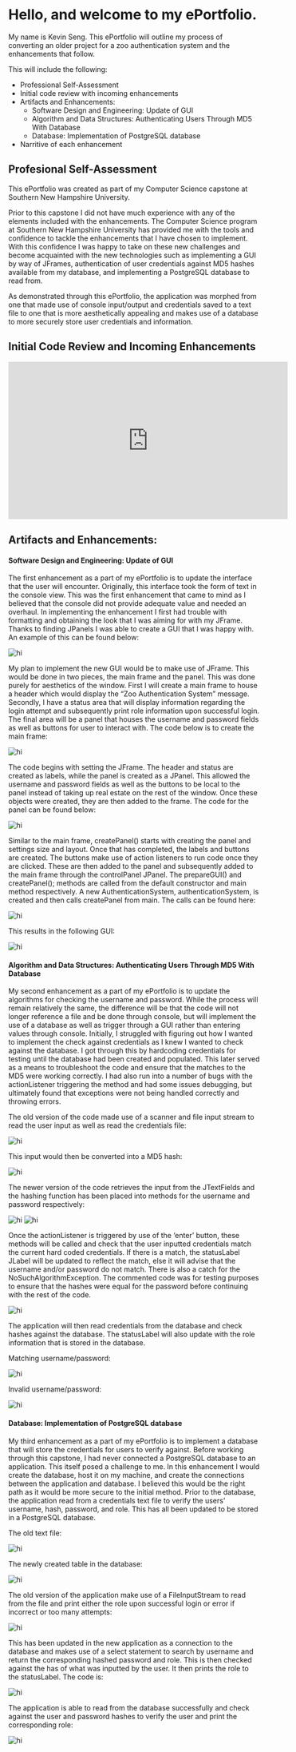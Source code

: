 # Hello, and welcome to my ePortfolio.

My name is Kevin Seng. This ePortfolio will outline my process of converting an older project for a zoo authentication system and the enhancements that follow. 

This will include the following:

- Professional Self-Assessment
- Initial code review with incoming enhancements
- Artifacts and Enhancements:
    - Software Design and Engineering: Update of GUI
    - Algorithm and Data Structures: Authenticating Users Through MD5 With Database
    - Database: Implementation of PostgreSQL database
- Narritive of each enhancement

## Profesional Self-Assessment

This ePortfolio was created as part of my Computer Science capstone at Southern New Hampshire University. 

Prior to this capstone I did not have much experience with any of the elements included with the enhancements. The Computer Science program at Southern New Hampshire University has provided me with the tools and confidence to tackle the enhancements that I have chosen to implement. With this confidence I was happy to take on these new challenges and become acquainted with the new technologies such as implementing a GUI by way of JFrames, authentication of user credentials against MD5 hashes available from my database, and implementing a PostgreSQL database to read from. 

As demonstrated through this ePortfolio, the application was morphed from one that made use of console input/output and credentials saved to a text file to one that is more aesthetically appealing and makes use of a database to more securely store user credentials and information. 

## Initial Code Review and Incoming Enhancements

<iframe width="560" height="315" src="https://www.youtube.com/embed/GF4T9qjylZo" frameborder="0" allow="accelerometer; autoplay; clipboard-write; encrypted-media; gyroscope; picture-in-picture" allowfullscreen></iframe>


## Artifacts and Enhancements:

#### Software Design and Engineering: Update of GUI

The first enhancement as a part of my ePortfolio is to update the interface that the user will encounter. Originally, this interface took the form of text in the console view. This was the first enhancement that came to mind as I believed that the console did not provide adequate value and needed an overhaul. In implementing the enhancement I first had trouble with formatting and obtaining the look that I was aiming for with my JFrame. Thanks to finding JPanels I was able to create a GUI that I was happy with. An example of this can be found below: 

<img src="OldGUI.png" alt="hi" class="inline"/>

My plan to implement the new GUI would be to make use of JFrame. This would be done in two pieces, the main frame and the panel. This was done purely for aesthetics of the window. First I will create a main frame to house a header which would display the “Zoo Authentication System” message. Secondly, I have a status area that will display information regarding the login attempt and subsequently print role information upon successful login. The final area will be a panel that houses the username and password fields as well as buttons for user to interact with. The code below is to create the main frame:

<img src="GUICode.png" alt="hi" class="inline"/>

The code begins with setting the JFrame. The header and status are created as labels, while the panel is created as a JPanel. This allowed the username and password fields as well as the buttons to be local to the panel instead of taking up real estate on the rest of the window. Once these objects were created, they are then added to the frame. The code for the panel can be found below:

<img src="PanelCode.png" alt="hi" class="inline"/>

Similar to the main frame, createPanel() starts with creating the panel and settings size and layout. Once that has completed, the labels and buttons are created. The buttons make use of action listeners to run code once they are clicked. These are then added to the panel and subsequently added to the main frame through the controlPanel JPanel. 
The prepareGUI() and createPanel(); methods are called from the default constructor and main method respectively. A new AuthenticationSystem, authenticationSystem, is created and then calls createPanel from main. The calls can be found here:

<img src="MethodCalls.png" alt="hi" class="inline"/>

This results in the following GUI:
 
<img src="GUI.png" alt="hi" class="inline"/>

#### Algorithm and Data Structures: Authenticating Users Through MD5 With Database

My second enhancement as a part of my ePortfolio is to update the algorithms for checking the username and password. While the process will remain relatively the same, the difference will be that the code will not longer reference a file and be done through console, but will implement the use of a database as well as trigger through a GUI rather than entering values through console. Initially, I struggled with figuring out how I wanted to implement the check against credentials as I knew I wanted to check against the database. I got through this by hardcoding credentials for testing until the database had been created and populated. This later served as a means to troubleshoot the code and ensure that the matches to the MD5 were working correctly. I had also run into a number of bugs with the actionListener triggering the method and had some issues debugging, but ultimately found that exceptions were not being handled correctly and throwing errors.

The old version of the code made use of a scanner and file input stream to read the user input as well as read the credentials file:

<img src="OldScanner.png" alt="hi" class="inline"/>

This input would then be converted into a MD5 hash:

<img src="OldMD5.png" alt="hi" class="inline"/>

The newer version of the code retrieves the input from the JTextFields and the hashing function has been placed into methods for the username and password respectively:

<img src="UsernameHash.png" alt="hi" class="inline"/>
<img src="PasswordHash.png" alt="hi" class="inline"/>

Once the actionListener is triggered by use of the ‘enter’ button, these methods will be called and check that the user inputted credentials match the current hard coded credentials. If there is a match, the statusLabel JLabel will be updated to reflect the match, else it will advise that the username and/or password do not match. There is also a catch for the NoSuchAlgorithmException. The commented code was for testing purposes to ensure that the hashes were equal for the password before continuing with the rest of the code. 

<img src="VerifyHash.png" alt="hi" class="inline"/>

The application will then read credentials from the database and check hashes against the database. The statusLabel will also update with the role information that is stored in the database. 

Matching username/password:

<img src="LoginSuccess.png" alt="hi" class="inline"/>

Invalid username/password:

<img src="LoginFail.png" alt="hi" class="inline"/>

#### Database: Implementation of PostgreSQL database

My third enhancement as a part of my ePortfolio is to implement a database that will store the credentials for users to verify against. Before working through this capstone, I had never connected a PostgreSQL database to an application. This itself posed a challenge to me. In this enhancement I would create the database, host it on my machine, and create the connections between the application and database. I believed this would be the right path as it would be more secure to the initial method. Prior to the database, the application read from a credentials text file to verify the users’ username, hash, password, and role. This has all been updated to be stored in a PostgreSQL database. 

The old text file:

<img src="CredentialsFile.png" alt="hi" class="inline"/>

The newly created table in the database:

<img src="PSQLTable.png" alt="hi" class="inline"/>

The old version of the application make use of a FileInputStream to read from the file and print either the role upon successful login or error if incorrect or too many attempts:

<img src="OldScannerCode.png" alt="hi" class="inline"/>

This has been updated in the new application as a connection to the database and makes use of a select statement to search by username and return the corresponding hashed password and role. This is then checked against the has of what was inputted by the user. It then prints the role to the statusLabel. The code is:

<img src="PSQLReadCode.png" alt="hi" class="inline"/>

The application is able to read from the database successfully and check against the user and password hashes to verify the user and print the corresponding role:

<img src="PSQLRead.png" alt="hi" class="inline"/>
